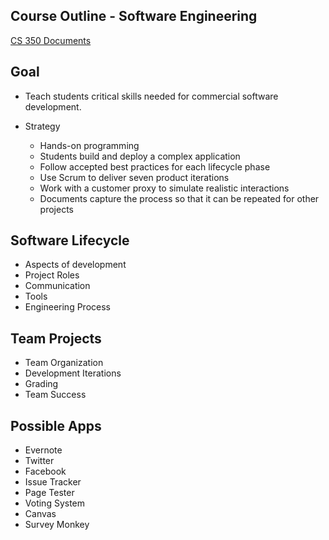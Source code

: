 ## Course Outline - Software Engineering

[CS 350 Documents](Index.md)

## Goal

* Teach students critical skills needed for commercial software development.

* Strategy
    * Hands-on programming
    * Students build and deploy a complex application
    * Follow accepted best practices for each lifecycle phase
    * Use Scrum to deliver seven product iterations
    * Work with a customer proxy to simulate realistic interactions
    * Documents capture the process so that it can be repeated for other projects

## Software Lifecycle
* Aspects of development
* Project Roles
* Communication
* Tools
* Engineering Process
    
## Team Projects
* Team Organization
* Development Iterations
* Grading
* Team Success
    
## Possible Apps
* Evernote
* Twitter
* Facebook
* Issue Tracker
* Page Tester
* Voting System
* Canvas
* Survey Monkey

   